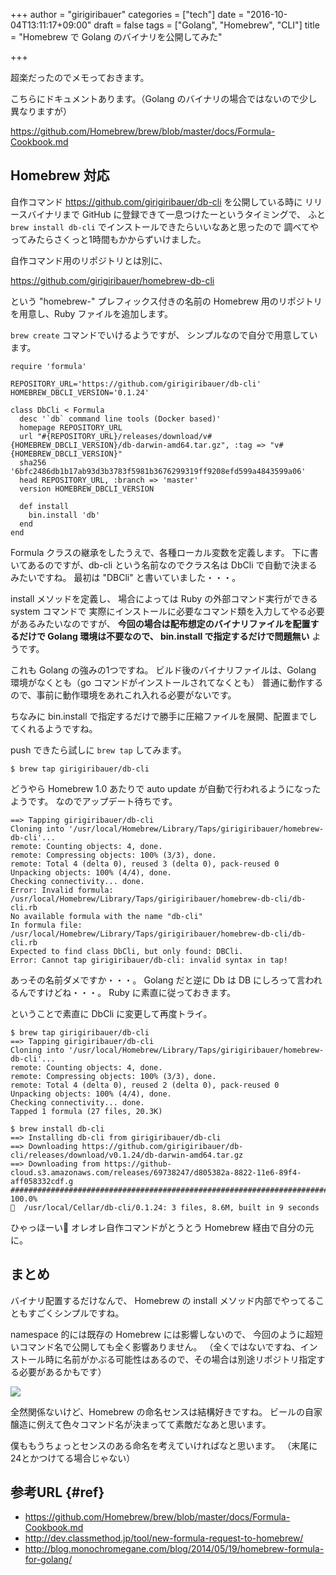 +++
author = "girigiribauer"
categories = ["tech"]
date = "2016-10-04T13:11:17+09:00"
draft = false
tags = ["Golang", "Homebrew", "CLI"]
title = "Homebrew で Golang のバイナリを公開してみた"

+++

超楽だったのでメモっておきます。

こちらにドキュメントあります。（Golang のバイナリの場合ではないので少し異なりますが）

<https://github.com/Homebrew/brew/blob/master/docs/Formula-Cookbook.md>



## Homebrew 対応

自作コマンド <https://github.com/girigiribauer/db-cli> を公開している時に
リリースバイナリまで GitHub に登録できて一息つけたーというタイミングで、
ふと `brew install db-cli` でインストールできたらいいなあと思ったので
調べてやってみたらさくっと1時間もかからずいけました。

自作コマンド用のリポジトリとは別に、

<https://github.com/girigiribauer/homebrew-db-cli>

という "homebrew-" プレフィックス付きの名前の Homebrew 用のリポジトリを用意し、Ruby ファイルを追加します。

`brew create` コマンドでいけるようですが、
シンプルなので自分で用意しています。

	require 'formula'
	
	REPOSITORY_URL='https://github.com/girigiribauer/db-cli'
	HOMEBREW_DBCLI_VERSION='0.1.24'
	
	class DbCli < Formula
	  desc '`db` command line tools (Docker based)'
	  homepage REPOSITORY_URL
	  url "#{REPOSITORY_URL}/releases/download/v#{HOMEBREW_DBCLI_VERSION}/db-darwin-amd64.tar.gz", :tag => "v#{HOMEBREW_DBCLI_VERSION}"
	  sha256 '6bfc2486db1b17ab93d3b3783f5981b3676299319ff9208efd599a4843599a06'
	  head REPOSITORY_URL, :branch => 'master'
	  version HOMEBREW_DBCLI_VERSION
	
	  def install
	    bin.install 'db'
	  end
	end

Formula クラスの継承をしたうえで、各種ローカル変数を定義します。
下に書いてあるのですが、db-cli という名前なのでクラス名は DbCli で自動で決まるみたいですね。
最初は "DBCli" と書いていました・・・。

install メソッドを定義し、
場合によっては Ruby の外部コマンド実行ができる system コマンドで
実際にインストールに必要なコマンド類を入力してやる必要があるみたいなのですが、
**今回の場合は配布想定のバイナリファイルを配置するだけで Golang 環境は不要なので、
bin.install で指定するだけで問題無い** ようです。

これも Golang の強みの1つですね。
ビルド後のバイナリファイルは、Golang 環境がなくとも（go コマンドがインストールされてなくとも）
普通に動作するので、事前に動作環境をあれこれ入れる必要がないです。

ちなみに bin.install で指定するだけで勝手に圧縮ファイルを展開、配置までしてくれるようですね。

push できたら試しに `brew tap` してみます。

	$ brew tap girigiribauer/db-cli

どうやら Homebrew 1.0 あたりで auto update が自動で行われるようになったようです。
なのでアップデート待ちです。

	==> Tapping girigiribauer/db-cli
	Cloning into '/usr/local/Homebrew/Library/Taps/girigiribauer/homebrew-db-cli'...
	remote: Counting objects: 4, done.
	remote: Compressing objects: 100% (3/3), done.
	remote: Total 4 (delta 0), reused 3 (delta 0), pack-reused 0
	Unpacking objects: 100% (4/4), done.
	Checking connectivity... done.
	Error: Invalid formula: /usr/local/Homebrew/Library/Taps/girigiribauer/homebrew-db-cli/db-cli.rb
	No available formula with the name "db-cli"
	In formula file: /usr/local/Homebrew/Library/Taps/girigiribauer/homebrew-db-cli/db-cli.rb
	Expected to find class DbCli, but only found: DBCli.
	Error: Cannot tap girigiribauer/db-cli: invalid syntax in tap!

あっその名前ダメですか・・・。
Golang だと逆に Db は DB にしろって言われるんですけどね・・・。
Ruby に素直に従っておきます。

ということで素直に DbCli に変更して再度トライ。

	$ brew tap girigiribauer/db-cli
	==> Tapping girigiribauer/db-cli
	Cloning into '/usr/local/Homebrew/Library/Taps/girigiribauer/homebrew-db-cli'...
	remote: Counting objects: 4, done.
	remote: Compressing objects: 100% (3/3), done.
	remote: Total 4 (delta 0), reused 2 (delta 0), pack-reused 0
	Unpacking objects: 100% (4/4), done.
	Checking connectivity... done.
	Tapped 1 formula (27 files, 20.3K)

	$ brew install db-cli
	==> Installing db-cli from girigiribauer/db-cli
	==> Downloading https://github.com/girigiribauer/db-cli/releases/download/v0.1.24/db-darwin-amd64.tar.gz
	==> Downloading from https://github-cloud.s3.amazonaws.com/releases/69738247/d805382a-8822-11e6-89f4-aff058332cdf.g
	######################################################################## 100.0%
	🍺  /usr/local/Cellar/db-cli/0.1.24: 3 files, 8.6M, built in 9 seconds

ひゃっほーい🍺
オレオレ自作コマンドがとうとう Homebrew 経由で自分の元に。



## まとめ

バイナリ配置するだけなんで、
Homebrew の install メソッド内部でやってることもすごくシンプルですね。

namespace 的には既存の Homebrew には影響しないので、
今回のように超短いコマンド名で公開しても全く影響ありません。
（全くではないですね、インストール時に名前がかぶる可能性はあるので、その場合は別途リポジトリ指定する必要があるかもです）

![][1]

全然関係ないけど、Homebrew の命名センスは結構好きですね。
ビールの自家醸造に例えて色々コマンド名が決まってて素敵だなあと思います。

僕ももうちょっとセンスのある命名を考えていければなと思います。
（末尾に24とかつけてる場合じゃない）



## 参考URL {#ref}

* <https://github.com/Homebrew/brew/blob/master/docs/Formula-Cookbook.md>
* <http://dev.classmethod.jp/tool/new-formula-request-to-homebrew/>
* <http://blog.monochromegane.com/blog/2014/05/19/homebrew-formula-for-golang/>

 [1]: /img/2016/10/firsttime-homebrew01.jpg

